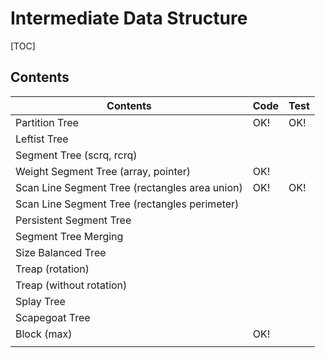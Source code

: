# Intermediate Data Structure



[TOC]



## Contents

| Contents                                       | Code | Test |
| ---------------------------------------------- | ---- | ---- |
| Partition Tree                                 | OK!  | OK!  |
| Leftist Tree                                   |      |      |
| Segment Tree (scrq, rcrq)                      |      |      |
| Weight Segment Tree (array, pointer)           | OK!  |      |
| Scan Line Segment Tree (rectangles area union) | OK!  | OK!  |
| Scan Line Segment Tree (rectangles perimeter)  |      |      |
| Persistent Segment Tree                        |      |      |
| Segment Tree Merging                           |      |      |
| Size Balanced Tree                             |      |      |
| Treap (rotation)                               |      |      |
| Treap (without rotation)                       |      |      |
| Splay Tree                                     |      |      |
| Scapegoat Tree                                 |      |      |
| Block (max)                                    | OK!  |      |
|                                                |      |      |
